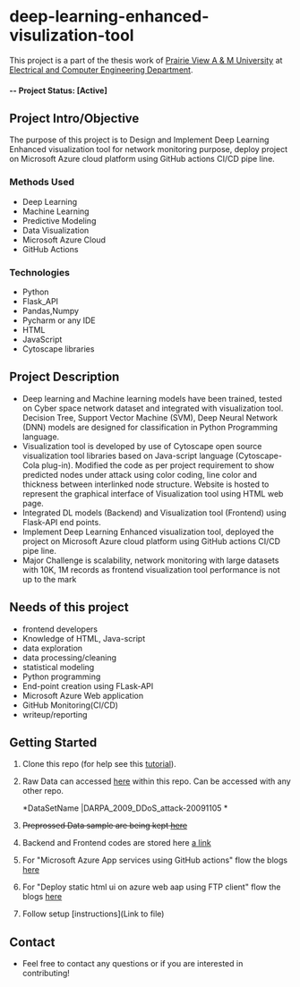 # 
# deep-learning-enhanced-visulization-tool
This project is a part of the thesis work of [Prairie View A & M University](https://www.pvamu.edu/) at [Electrical and Computer Engineering Department](https://www.pvamu.edu/engineering/research/). 
#### -- Project Status: [Active]

## Project Intro/Objective
The purpose of this project is to Design and Implement Deep Learning Enhanced visualization tool for network monitoring purpose, deploy project on Microsoft Azure cloud platform using GitHub actions CI/CD  pipe line.

### Methods Used
* Deep Learning 
* Machine Learning
* Predictive Modeling
* Data Visualization
* Microsoft Azure Cloud
* GitHub Actions

### Technologies
* Python
* Flask_API
* Pandas,Numpy
* Pycharm or any IDE
* HTML
* JavaScript
* Cytoscape libraries 

## Project Description

- Deep learning and Machine learning models have been trained, tested on Cyber space network dataset and integrated with visualization tool. Decision Tree, Support Vector Machine (SVM), Deep Neural Network (DNN) models are designed for classification in Python Programming language.
- Visualization tool is developed by use of Cytoscape open source visualization tool libraries based on Java-script language (Cytoscape-Cola plug-in). Modified the code as per project requirement to show predicted nodes under attack using color coding, line color and thickness between interlinked node structure.  Website is hosted to represent the graphical interface of Visualization tool using HTML web page.  
- Integrated DL models (Backend) and Visualization tool (Frontend) using Flask-API end points. 
- Implement Deep Learning Enhanced visualization tool, deployed the project on Microsoft Azure cloud platform using GitHub actions CI/CD pipe line.
- Major Challenge is scalability, network monitoring with large datasets with 10K, 1M records as frontend visualization tool performance is not up to the mark 

## Needs of this project

- frontend developers
- Knowledge of HTML, Java-script 
- data exploration
- data processing/cleaning
- statistical modeling
- Python programming
- End-point creation using FLask-API
- Microsoft Azure Web application
- GitHub Monitoring(CI/CD) 
- writeup/reporting


## Getting Started

1. Clone this repo (for help see this [tutorial](https://help.github.com/articles/cloning-a-repository/)).
2. Raw Data can accessed [here](https://www.impactcybertrust.org/dataset_view?idDataset=743) within this repo. Can be accessed with any other repo.

    *DataSetName              |DARPA_2009_DDoS_attack-20091105       *
    
3. ~~Preprossed Data sample are being kept [here]()~~
4. Backend and Frontend codes are stored here [a link](https://github.com/user/repo/blob/branch/other_file.md)
5. For "Microsoft Azure App services using GitHub actions" flow the blogs [here](https://jayraj701.medium.com/deploy-your-python-flask-api-on-linux-based-azure-app-service-using-github-actions-5a54d5f9807)
6. For "Deploy static html ui on azure web aap using FTP client" flow the blogs [here](https://jayraj701.medium.com/deploy-static-html-ui-on-azure-web-app-using-ftp-client-d7ef0b7228e2)
8. Follow setup [instructions](Link to file)





## Contact
* Feel free to contact any questions or if you are interested in contributing!
